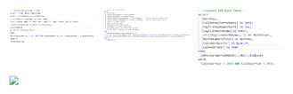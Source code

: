 <div style="display: flex; flex-wrap: wrap;">
    <div style="flex: 25%; padding: 5px;">
        <img src="./image/DimCustomer.png" style="width: 100%;">
    </div>
    <div style="flex: 25%; padding: 5px;">
        <img src="./image/DimProduct.png" style="width: 100%;">
    </div>
    <div style="flex: 25%; padding: 5px;">
        <img src="./image/DimDate.png" style="width: 100%;">
    </div>
    <div style="flex: 25%; padding: 5px;">
        <img src="./image/FactinternetSales.jpg" style="width: 100%;">
    </div>
</div>
